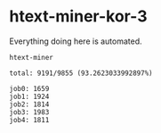 # htext-miner-kor-3

Everything doing here is automated.

```
htext-miner

total: 9191/9855 (93.2623033992897%)

job0: 1659
job1: 1924
job2: 1814
job3: 1983
job4: 1811
```